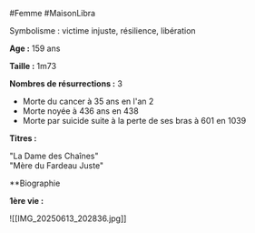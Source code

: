 #Femme #MaisonLibra

Symbolisme : victime injuste, résilience, libération

**Age :** 159 ans 

**Taille :** 1m73

**Nombres de résurrections :** 3
- Morte du cancer à 35 ans en l'an 2
- Morte noyée à 436 ans en 438
- Morte par suicide suite à la perte de ses bras à 601 en 1039

**Titres :**

"La Dame des Chaînes"  
"Mère du Fardeau Juste"

**Biographie

**1ère vie :** 

![[IMG_20250613_202836.jpg]]